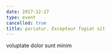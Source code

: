 ```yaml
---
date: 2017-12-27
type: event
cancelled: true
title: pariatur. Excepteur fugiat sit
---
```

voluptate dolor sunt minim